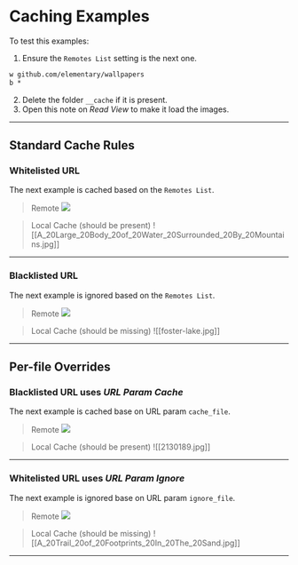 # Caching Examples

To test this examples:

1. Ensure the `Remotes List` setting is the next one.

```txt
w github.com/elementary/wallpapers
b *
```

2. Delete the folder `__cache` if it is present.
3. Open this note on _Read View_ to make it load the images.

---

## Standard Cache Rules

### Whitelisted URL

The next example is cached based on the `Remotes List`.

> Remote
> ![](https://github.com/elementary/wallpapers/blob/main/backgrounds/A%20Large%20Body%20of%20Water%20Surrounded%20By%20Mountains.jpg?raw=true)

> Local Cache (should be present)
> ![[A_20Large_20Body_20of_20Water_20Surrounded_20By_20Mountains.jpg]]

---

### Blacklisted URL

The next example is ignored based on the `Remotes List`.

> Remote
> ![](https://my.alfred.edu/zoom/_images/foster-lake.jpg)

> Local Cache (should be missing)
> ![[foster-lake.jpg]]

---

## Per-file Overrides

### Blacklisted URL uses _URL Param Cache_

The next example is cached base on URL param `cache_file`.

> Remote
> ![](https://wallpaperaccess.com/full/2130189.jpg?cache_file)

> Local Cache (should be present)
> ![[2130189.jpg]]

---

### Whitelisted URL uses _URL Param Ignore_

The next example is ignored base on URL param `ignore_file`.

> Remote
> ![](https://github.com/elementary/wallpapers/blob/main/backgrounds/A%20Trail%20of%20Footprints%20In%20The%20Sand.jpg?raw=true&ignore_file)

> Local Cache (should be missing)
> ![[A_20Trail_20of_20Footprints_20In_20The_20Sand.jpg]]

---

<!--
### Other case

> Remote
> ![](https://github.com/elementary/wallpapers/blob/main/backgrounds/Ashim%20DSilva.jpg?raw=true)

> Local Cache (should be present)
> ![[Ashim_20DSilva.jpg]]
-->
